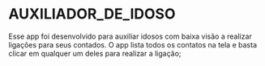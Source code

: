 # AUXILIADOR_DE_IDOSO
Esse app foi desenvolvido para auxiliar idosos com baixa visão a realizar ligações para seus contados. O app lista todos os contatos na tela e basta clicar em qualquer um deles para realizar a ligação;
